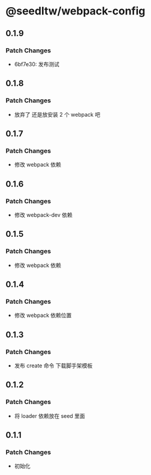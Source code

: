 # @seedltw/webpack-config

## 0.1.9

### Patch Changes

- 6bf7e30: 发布测试

## 0.1.8

### Patch Changes

- 放弃了 还是放安装 2 个 webpack 吧

## 0.1.7

### Patch Changes

- 修改 webpack 依赖

## 0.1.6

### Patch Changes

- 修改 webpack-dev 依赖

## 0.1.5

### Patch Changes

- 修改 webpack 依赖

## 0.1.4

### Patch Changes

- 修改 webpack 依赖位置

## 0.1.3

### Patch Changes

- 发布 create 命令 下载脚手架模板

## 0.1.2

### Patch Changes

- 将 loader 依赖放在 seed 里面

## 0.1.1

### Patch Changes

- 初始化
